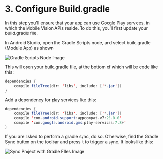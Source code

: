 # 3. Configure Build.gradle

In this step you'll ensure that your app can use Google Play services, in which the Mobile Vision APIs reside. To do this, you'll first update your build.gradle file.

In Android Studio, open the Gradle Scripts node, and select build.gradle (Module App) as shown:

![Gradle Scripts Node Image](https://codelabs.developers.google.com/codelabs/barcodes/img/830e08c9dba7e559.png)

This will open your build.gradle file, at the bottom of which will be code like this:

```java
dependencies {
    compile fileTree(dir: 'libs', include: ['*.jar'])
}
```

Add a dependency for play services like this:

```java
dependencies {
    compile fileTree(dir: 'libs', include: ['*.jar'])
    compile 'com.android.support:appcompat-v7:22.0.0'
    compile 'com.google.android.gms:play-services:7.8+'
}
```

If you are asked to perform a gradle sync, do so. Otherwise, find the Gradle Sync button on the toolbar and press it to trigger a sync. It looks like this:

![Sync Project with Gradle FIles Image](https://codelabs.developers.google.com/codelabs/barcodes/img/9b2639b1071d00f3.png)



